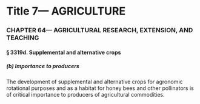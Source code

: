 
# Title 7— AGRICULTURE
### CHAPTER 64— AGRICULTURAL RESEARCH, EXTENSION, AND TEACHING
#### § 3319d. Supplemental and alternative crops
##### (b) Importance to producers

The development of supplemental and alternative crops for agronomic rotational purposes and as a habitat for honey bees and other pollinators is of critical importance to producers of agricultural commodities.
